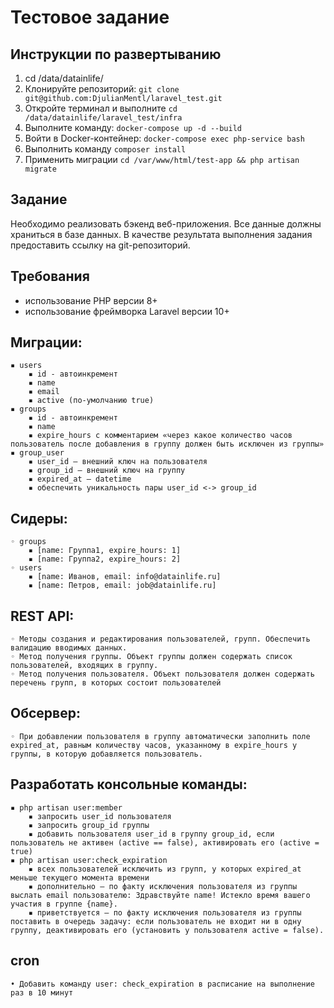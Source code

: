 # Тестовое задание

## Инструкции по развертыванию

1. cd /data/datainlife/
2. Клонируйте репозиторий: `git clone git@github.com:DjulianMentl/laravel_test.git`
3. Откройте терминал и выполните `cd /data/datainlife/laravel_test/infra`
4. Выполните команду: `docker-compose up -d --build`
5. Войти в Docker-контейнер: `docker-compose exec php-service bash`
6. Выполнить команду `composer install`
7. Применить миграции `cd /var/www/html/test-app && php artisan migrate `  

## Задание
Необходимо реализовать бэкенд веб-приложения. Все данные должны храниться в базе данных.
В качестве результата выполнения задания предоставить ссылку на git-репозиторий.

## Требования
- использование PHP версии 8+
- использование фреймворка Laravel версии 10+

## Миграции:
    ▪ users
        ▪ id - автоинкремент
        ▪ name
        ▪ email
        ▪ active (по-умолчанию true)
    ▪ groups
        ▪ id - автоинкремент
        ▪ name
        ▪ expire_hours с комментарием «через какое количество часов пользователь после добавления в группу должен быть исключен из группы»
    ▪ group_user
        ▪ user_id – внешний ключ на пользователя
        ▪ group_id – внешний ключ на группу
        ▪ expired_at – datetime
        ▪ обеспечить уникальность пары user_id <-> group_id
## Сидеры:
    ◦ groups
        ▪ [name: Группа1, expire_hours: 1]
        ▪ [name: Группа2, expire_hours: 2]
    ◦ users
        ▪ [name: Иванов, email: info@datainlife.ru]
        ▪ [name: Петров, email: job@datainlife.ru]
## REST API:
    ◦ Методы создания и редактирования пользователей, групп. Обеспечить валидацию вводимых данных.
    ◦ Метод получения группы. Объект группы должен содержать список пользователей, входящих в группу.
    ◦ Метод получения пользователя. Объект пользователя должен содержать перечень групп, в которых состоит пользователей
## Обсервер:
    ◦ При добавлении пользователя в группу автоматически заполнить поле expired_at, равным количеству часов, указанному в expire_hours у группы, в которую добавляется пользователь.
## Разработать консольные команды:
    ▪ php artisan user:member
        ▪ запросить user_id пользователя
        ▪ запросить group_id группы
        ▪ добавить пользователя user_id в группу group_id, если пользователь не активен (active == false), активировать его (active = true)
    ▪ php artisan user:check_expiration
        ▪ всех пользователей исключить из групп, у которых expired_at меньше текущего момента времени
        ▪ дополнительно – по факту исключения пользователя из группы выслать email пользователю: Здравствуйте name! Истекло время вашего участия в группе {name}.
        ▪ приветствуется – по факту исключения пользователя из группы поставить в очередь задачу: если пользователь не входит ни в одну группу, деактивировать его (установить у пользователя active = false).
## cron
    • Добавить команду user: check_expiration в расписание на выполнение раз в 10 минут


